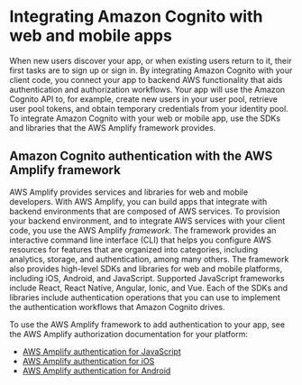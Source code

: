 # Integrating Amazon Cognito with web and mobile apps<a name="cognito-integrate-apps"></a>

When new users discover your app, or when existing users return to it, their first tasks are to sign up or sign in\. By integrating Amazon Cognito with your client code, you connect your app to backend AWS functionality that aids authentication and authorization workflows\. Your app will use the Amazon Cognito API to, for example, create new users in your user pool, retrieve user pool tokens, and obtain temporary credentials from your identity pool\. To integrate Amazon Cognito with your web or mobile app, use the SDKs and libraries that the AWS Amplify framework provides\.

## Amazon Cognito authentication with the AWS Amplify framework<a name="cognito-integrate-apps-amplify"></a>

AWS Amplify provides services and libraries for web and mobile developers\. With AWS Amplify, you can build apps that integrate with backend environments that are composed of AWS services\. To provision your backend environment, and to integrate AWS services with your client code, you use the AWS Amplify *framework*\. The framework provides an interactive command line interface \(CLI\) that helps you configure AWS resources for features that are organized into categories, including analytics, storage, and authentication, among many others\. The framework also provides high\-level SDKs and libraries for web and mobile platforms, including iOS, Android, and JavaScript\. Supported JavaScript frameworks include React, React Native, Angular, Ionic, and Vue\. Each of the SDKs and libraries include authentication operations that you can use to implement the authentication workflows that Amazon Cognito drives\.

To use the AWS Amplify framework to add authentication to your app, see the AWS Amplify authorization documentation for your platform:
+ [AWS Amplify authentication for JavaScript](https://docs.amplify.aws/lib/auth/getting-started/q/platform/js)
+ [AWS Amplify authentication for iOS](https://docs.amplify.aws/lib/q/platform/ios)
+ [AWS Amplify authentication for Android](https://docs.amplify.aws/lib/auth/getting-started/q/platform/android)
